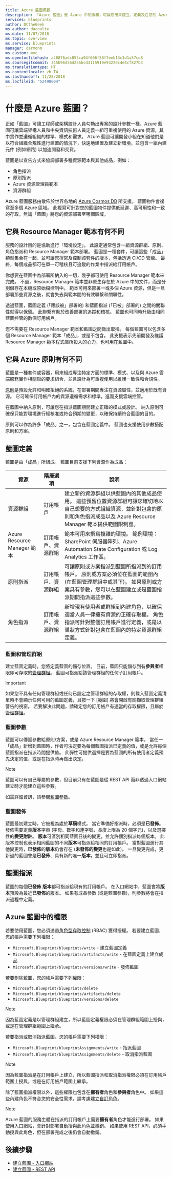 ```yaml
---
title: Azure 藍圖概觀
description: 「Azure 藍圖」是 Azure 中的服務，可讓您用來建立、定義及在您的 Azure 環境中部署成品。
services: blueprints
author: DCtheGeek
ms.author: dacoulte
ms.date: 11/07/2018
ms.topic: overview
ms.service: blueprints
manager: carmonm
ms.custom: mvc
ms.openlocfilehash: a48876adc853ca94f606f58f7eeb13c3d1a57ce8
ms.sourcegitcommit: 345b96d564256bcd3115910e93220c4e4cf827b3
ms.translationtype: HT
ms.contentlocale: zh-TW
ms.lasthandoff: 11/28/2018
ms.locfileid: "52498604"
---
```

# <a name="what-is-azure-blueprints"></a>什麼是 Azure 藍圖？

正如「藍圖」可讓工程師或架構設計人員勾勒出專案的設計參數一樣，Azure 藍圖可讓雲端架構人員和中央資訊技術人員定義一組可重複使用的 Azure 資源，其中實作並遵循組織的標準、模式和需求。 Azure 藍圖可讓開發小組在知道他們是以符合組織合規性進行建置的情況下，快速地建置及建立新環境，並包含一組內建元件 (例如網路) 以加速開發和交貨。

藍圖是以宣告方式來協調部署多種資源範本與其他成品，例如：

- 角色指派
- 原則指派
- Azure 資源管理員範本
- 資源群組

Azure 藍圖服務由散佈於世界各地的 [Azure Cosmos DB](../../cosmos-db/introduction.md) 所支援。
藍圖物件會複寫至多個 Azure 區域。 此複寫可針對您的藍圖物件提供低延遲、高可用性和一致的存取，無論「藍圖」將您的資源部署至哪個區域。

## <a name="how-its-different-from-resource-manager-templates"></a>它與 Resource Manager 範本有何不同

服務的設計目的是協助進行「環境設定」。 此設定通常包含一組資源群組、原則、角色指派和 Resource Manager 範本部署。 藍圖是一種套件，可讓這些「成品」類型集合在一起，並可讓您撰寫及控制該套件的版本，包括透過 CI/CD 管線。 最終，每個成品都可在單一可稽核且可追蹤的作業中指派給訂用帳戶。

你想要在藍圖中為部署所納入的一切，幾乎都可使用 Resource Manager 範本來完成。 不過，Resource Manager 範本並非原生存在於 Azure 中的文件，而是分別儲存在本機或原始檔控制中。 範本可用來部署一或多個 Azure 資源，但是一旦部署那些資源之後，就會失去與範本間的有效聯繫和關聯性。

透過藍圖，藍圖定義 (「應該被」部署的) 和藍圖指派 (「已被」部署的) 之間的關聯性就得以保留。 此聯繫有助於改善部署的追蹤和稽核。 藍圖也可同時升級由相同藍圖控管的數個訂用帳戶。

您不需要在 Resource Manager 範本和藍圖之間做出取捨。 每個藍圖可以包含多個 Resource Manager 範本「成品」，或是不包含。 此支援表示先前開發及維護 Resource Manager 範本程式庫所投入的心力，也可用在藍圖中。

## <a name="how-its-different-from-azure-policy"></a>它與 Azure 原則有何不同

藍圖是一種套件或容器，用來組成專注特定方面的標準、模式、以及與 Azure 雲端服務實作相關聯的要求組合，並且設計為可重複使用以維護一致性和合規性。

[原則](../policy/overview.md)是預設允許和明確拒絕的系統，在部署期間專注在資源屬性，並適用於既有資源。 它可確保訂用帳戶內的資源遵循需求和標準，進而支援雲端控管。

在藍圖中納入原則，可讓您在指派藍圖期間建立正確的模式或設計。 納入原則可確保只能對環境進行經核准或符合預期的變更，以確保持續符合藍圖的目的。

原則可以作為許多「成品」之一，包含在藍圖定義中。 藍圖也支援使用參數搭配原則和方案。

## <a name="blueprint-definition"></a>藍圖定義

藍圖是由「成品」所組成。 藍圖目前支援下列資源作為成品：

|資源  | 階層選項| 說明  |
|---------|---------|---------|
|資源群組     | 訂用帳戶 | 建立新的資源群組以供藍圖內的其他成品使用。  這些預留位置資源群組可讓您確切地以自己想要的方式組織資源，並針對包含的原則和角色指派成品以及 Azure Resource Manager 範本提供範圍限制器。         |
|Azure Resource Manager 範本      | 訂用帳戶、資源群組 | 範本可用來撰寫複雜的環境。 範例環境：SharePoint 伺服器陣列、Azure Automation State Configuration 或 Log Analytics 工作區。 |
|原則指派     | 訂用帳戶、資源群組 | 可讓原則或方案指派到藍圖所指派到的訂用帳戶。 原則或方案必須位在藍圖的範圍內 (在藍圖管理群組中或其下)。 如果原則或方案具有參數，您可以在藍圖建立或是藍圖指派期間指派這些參數。       |
|角色指派   | 訂用帳戶、資源群組 | 新增現有使用者或群組到內建角色，以確保適當人員一律擁有資源的正確存取權。 角色指派可針對整個訂用帳戶進行定義，或是以巢狀方式針對包含在藍圖內的特定資源群組定義。 |

### <a name="blueprints-and-management-groups"></a>藍圖和管理群組

建立藍圖定義時，您將定義藍圖的儲存位置。 目前，藍圖只能儲存到有**參與者**權限即可存取的[管理群組](../management-groups/overview.md)。 藍圖可指派給該管理群組的任何子訂用帳戶。

> [!IMPORTANT]
> 如果您不具有任何管理群組或任何已設定之管理群組的存取權，則載入藍圖定義清單時不會顯示任何可用的藍圖定義，且按一下 [範圍] 將會開啟有關擷取管理群組警告的視窗。 若要解決此問題，請確定您的訂用帳戶有適當的存取權限，且屬於[管理群組](../management-groups/overview.md)。

### <a name="blueprint-parameters"></a>藍圖參數

藍圖可以傳遞參數給原則/方案，或是 Azure Resource Manager 範本。
當任一「成品」新增到藍圖時，作者可決定要為每個藍圖指派已定義的值，或是允許每個藍圖指派在指派時間提供值。 此彈性可提供選擇是要為藍圖的所有使用者定義預先決定的值，或是在指派時再做出決定。

> [!NOTE]
> 藍圖可以有自己專屬的參數，但目前只有在藍圖是從 REST API 而非透過入口網站建立時才能建立這些參數。

如需詳細資訊，請參閱[藍圖參數](./concepts/parameters.md)。

### <a name="blueprint-publishing"></a>藍圖發佈

藍圖最初建立時，它被視為處於**草稿**模式。 當它準備好指派時，必須是**已發佈**。 發佈需要定義**版本**字串 (字母、數字和連字號，長度上限為 20 個字元)，以及選擇性的**變更附註**。 **版本**可區別相同藍圖日後的變更，並允許個別指派每個版本。 此版本控制也表示相同藍圖的不同**版本**可指派給相同的訂用帳戶。 當對藍圖進行其他變更時，**已發佈**的**版本**仍會存在 (**未發佈的變更**也是如此)。 一旦變更完成，更新過的藍圖會是**已發佈**、具有新的唯一**版本**，並且可立即指派。

## <a name="blueprint-assignment"></a>藍圖指派

藍圖的每個**已發佈** **版本**都可指派給現有的訂用帳戶。 在入口網站中，藍圖會將**版本**預設為最近**已發佈**的版本。 如果有成品參數 (或是藍圖參數)，則參數將會在指派過程中定義。

## <a name="permissions-in-azure-blueprints"></a>Azure 藍圖中的權限

若要使用藍圖，您必須透過[角色型存取控制](../../role-based-access-control/overview.md) (RBAC) 獲得授權。 若要建立藍圖，您的帳戶需要下列權限：

- `Microsoft.Blueprint/blueprints/write` - 建立藍圖定義
- `Microsoft.Blueprint/blueprints/artifacts/write` - 在藍圖定義上建立成品
- `Microsoft.Blueprint/blueprints/versions/write` - 發佈藍圖

若要刪除藍圖，您的帳戶需要下列權限：

- `Microsoft.Blueprint/blueprints/delete`
- `Microsoft.Blueprint/blueprints/artifacts/delete`
- `Microsoft.Blueprint/blueprints/versions/delete`

> [!NOTE]
> 因為藍圖定義是以管理群組建立，所以藍圖定義權限必須在管理群組範圍上授與，或是在管理群組範圍上繼承。

若要指派或取消指派藍圖，您的帳戶需要下列權限：

- `Microsoft.Blueprint/blueprintAssignments/write` - 指派藍圖
- `Microsoft.Blueprint/blueprintAssignments/delete` - 取消指派藍圖

> [!NOTE]
> 因為藍圖指派是在訂用帳戶上建立，所以藍圖指派和取消指派權限必須在訂用帳戶範圍上授與，或是在訂用帳戶範圍上繼承。

除了藍圖指派權限以外，這些權限也包含在**擁有者**角色和**參與者**角色中。 如果這些內建角色不符合您的安全性需求，請考慮建立[自訂角色](../../role-based-access-control/custom-roles.md)。

> [!NOTE]
> Azure 藍圖的服務主體在指派的訂用帳戶上需要**擁有者**角色才能進行部署。 如果使用入口網站，會針對部署自動授與此角色並撤銷。 如果使用 REST API，必須手動授與此角色，但在部署完成之後仍會自動撤銷。

## <a name="next-steps"></a>後續步驟

- [建立藍圖 - 入口網站](create-blueprint-portal.md)
- [建立藍圖 - REST API](create-blueprint-rest-api.md)
